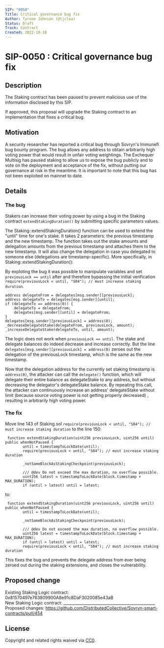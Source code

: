 ```yaml
---
SIP: "0050"
Title: Critical governance bug fix
Author: Tyrone Johnson (@tjcloa)
Status: Draft
Track: Contract
Created: 2022-10-18
---
```


# SIP-0050 : Critical governance bug fix

## Description  

The Staking contract has been paused to prevent malicious use of the information disclosed by this SIP.

If approved, this proposal will upgrade the Staking contract to an implementation that fixes a critical bug.

## Motivation

A security researcher has reported a critical bug through Sovryn's Immunefi bug bounty program. The bug allows any address to obtain arbitrarily high voting power that would result in unfair voting weightings. The Exchequer Multisig has paused staking to allow us to expose the bug publicly and to vote on the deployment and acceptance of the fix, without putting our governance at risk in the meantime. It is important to note that this bug has not been exploited on mainnet to date.

## Details

### The bug

Stakers can increase their voting power by using a bug in the Staking contract `extendStakingDuration()` by submitting specific parameters values.

The Staking::extendStakingDuration() function can be used to extend the "until" time for one's stake. It takes 2 parameters: the previous timestamp and the new timestamp. The function takes out the stake amounts and delegation amounts from the previous timestamp and attaches them to the new timestamp. It will also change the delegation in case you delegated to someone else (delegations are timestamp-specific). More specifically, in Staking::extendStakingDuration():

By exploting the bug it was possible to manipulate variables and set `previousLock == until` after and therefore bypassing the initial verification `require(previousLock < until, "S04"); // must increase staking duration`.   

```
address delegateFrom = delegates[msg.sender][previousLock];
address delegateTo = delegates[msg.sender][until];
if (delegateTo == address(0)) {
    delegateTo = delegateFrom;
    delegates[msg.sender][until] = delegateFrom;
}
delegates[msg.sender][previousLock] = address(0);
_decreaseDelegateStake(delegateFrom, previousLock, amount);
_increaseDelegateStake(delegateTo, until, amount);
```

The logic does not work when `previousLock == until`. The stake and delegate balances do indeed decrease and increase correctly. But the line `delegates[msg.sender][previousLock] = address(0)` zeroes out the delegation of the previousLock timestamp, which is the same as the new timestamp.

Now that the delegation address for the currently set staking timestamp is `address(0)`, the attacker can call the `delegate()` function, which will delegate their entire balance as delegateStake to any address, but without decreasing the delegator's delegateStake balance. By repeating this call, the attacker can continuously increase an address' delegateStake without limit (because source voting power is not getting properly decreased) , resulting in arbitrarily high voting power.

### The fix

Move line 143 of Staking.sol `require(previousLock < until, "S04"); // must increase staking duration` to the line 150: 

```
 function extendStakingDuration(uint256 previousLock, uint256 until) public whenNotPaused {
        until = timestampToLockDate(until);
        require(previousLock < until, "S04"); // must increase staking duration

        _notSameBlockAsStakingCheckpoint(previousLock);

        /// @dev Do not exceed the max duration, no overflow possible.
        uint256 latest = timestampToLockDate(block.timestamp + MAX_DURATION);
        if (until > latest) until = latest;
```

 to:

```
 function extendStakingDuration(uint256 previousLock, uint256 until) public whenNotPaused {
        until = timestampToLockDate(until);

        _notSameBlockAsStakingCheckpoint(previousLock);

        /// @dev Do not exceed the max duration, no overflow possible.
        uint256 latest = timestampToLockDate(block.timestamp + MAX_DURATION);
        if (until > latest) until = latest;
        require(previousLock < until, "S04"); // must increase staking duration
```

This fixes the bug and prevents the delegate address from ever being zeroed out during the staking extensions, and closes the vulnerability.

## Proposed change  

Existing Staking Logic contract: 0x81570497e763809900A8e91c8DaF3020085e43aB  
New Staking Logic contract: _______________________________________________  
Proposed changes: https://github.com/DistributedCollective/Sovryn-smart-contracts/pull/454

## License
Copyright and related rights waived via [CC0](https://creativecommons.org/publicdomain/zero/1.0/).

